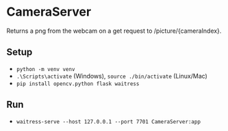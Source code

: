 # CameraServer

Returns a png from the webcam on a get request to /picture/{cameraIndex}.

## Setup
* `python -m venv venv`
* `.\Scripts\activate` (Windows), `source ./bin/activate` (Linux/Mac) 
* `pip install opencv.python flask waitress`

## Run
* `waitress-serve --host 127.0.0.1 --port 7701 CameraServer:app`
